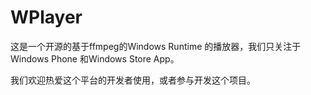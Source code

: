 WPlayer
=============

这是一个开源的基于ffmpeg的Windows Runtime 的播放器，我们只关注于Windows Phone 和Windows Store App。

我们欢迎热爱这个平台的开发者使用，或者参与开发这个项目。
